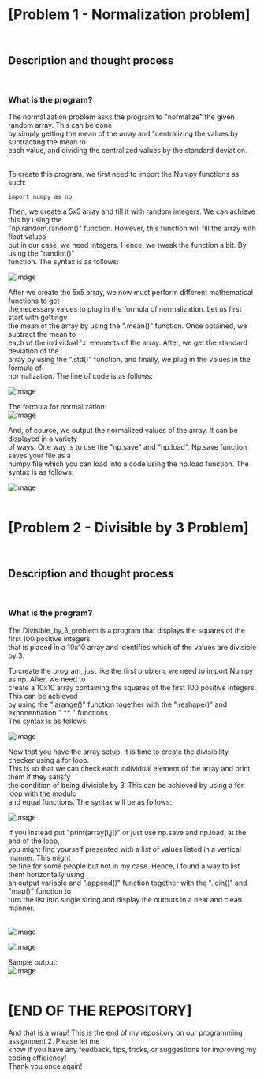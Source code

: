 # [Problem 1 - Normalization problem] <br><br>

<h2>Description and thought process</h2><br>

### What is the program? 
The normalization problem asks the program to "normalize" the given random array. This can be done <br>
by simply getting the mean of the array and "centralizing the values by subtracting the mean to <br>
each value, and dividing the centralized values by the standard deviation. <br><br> 

To create this program, we first need to import the Numpy functions as such: <br>

```
import numpy as np
```

Then, we create a 5x5 array and fill it with random integers. We can achieve this by using the <br>
"np.random.random()" function. However, this function will fill the array with float values <br>
but in our case, we need integers. Hence, we tweak the function a bit. By using the "randint()" <br>
function. The syntax is as follows: <br>

![image](https://github.com/user-attachments/assets/f8fe497f-38a5-48e8-a668-8892a65831f6) <br>

After we create the 5x5 array, we now must perform different mathematical functions to get <br>
the necessary values to plug in the formula of normalization. Let us first start with gettingv<br>
the mean of the array by using the ".mean()" function. Once obtained, we subtract the mean to <br>
each of the individual 'x' elements of the array. After, we get the standard deviation of the <br>
array by using the ".std()" function, and finally, we plug in the values in the formula of <br>
normalization. The line of code is as follows: <br>

![image](https://github.com/user-attachments/assets/750b177c-eaac-4f81-9ff7-f378e952d6ab) <br>

The formula for normalization: <br>
![image](https://github.com/user-attachments/assets/d0b33d15-05f3-476a-a18a-a6440fe7fcf2) <br>

And, of course, we output the normalized values of the array. It can be displayed in a variety <br>
of ways. One way is to use the "np.save" and "np.load". Np.save function saves your file as a <br>
numpy file which you can load into a code using the np.load function. The syntax is as follows: <br>

![image](https://github.com/user-attachments/assets/fb012e3e-8871-4f25-bb8a-e84b10d5ddbc) <br><br>


# [Problem 2 - Divisible by 3 Problem] <br><br>
<h2>Description and thought process</h2><br>

### What is the program? 
The Divisible_by_3_problem is a program that displays the squares of the first 100 positive integers <br>
that is placed in a 10x10 array and identifies which of the values are divisible by 3. <br>

To create the program, just like the first problem, we need to import Numpy as np. After, we need to <br>
create a 10x10 array containing the squares of the first 100 positive integers. This can be achieved <br>
by using the ".arange()" function together with the ".reshape()" and exponentiation " ** " functions. <br>
The syntax is as follows: <br>

![image](https://github.com/user-attachments/assets/3e2fad47-91ee-4592-8934-b8dabdad0ccc) <br>

Now that you have the array setup, it is time to create the divisibility checker using a for loop. <br>
This is so that we can check each individual element of the array and print them if they satisfy <br>
the condition of being divisible by 3. This can be achieved by using a for loop with the modulo  <br>
and equal functions. The syntax will be as follows: <br>

![image](https://github.com/user-attachments/assets/d104a3a1-e728-4725-9cc0-2cb68b65dd17) <br>

If you instead put "print(array[i,j])" or just use np.save and np.load, at the end of the loop, <br>
you might find yourself presented with a list of values listed in a vertical manner. This might <br>
be fine for some people but not in my case. Hence, I found a way to list them horizontally using <br>
an output variable and ".append()" function together with the ".join()" and "map()" function to <br>
turn the list into single string and display the outputs in a neat and clean manner. <br><br>

![image](https://github.com/user-attachments/assets/c713295a-7448-4561-a797-e87bce1d0a73) <br>

![image](https://github.com/user-attachments/assets/c098747a-f18e-4537-82b2-070d9eedb507) <br>


Sample output: <br>
![image](https://github.com/user-attachments/assets/b3dabfa7-0be6-4c27-b90b-6fded4d23709) <br><br>

# [END OF THE REPOSITORY] <br>

And that is a wrap! This is the end of my repository on our programming assignment 2. Please let me <br>
know if you have any feedback, tips, tricks, or suggestions for improving my coding efficiency! <br>
Thank you once again!



